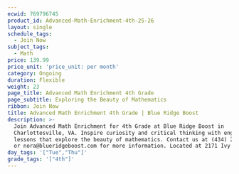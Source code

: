 ```yaml
---
ecwid: 769796745
product_id: Advanced-Math-Enrichment-4th-25-26
layout: single
schedule_tags:
  - Join Now
subject_tags:
  - Math
price: 139.99
price_unit: 'price_unit: per month'
category: Ongoing
duration: Flexible
weight: 23
page_title: Advanced Math Enrichment 4th Grade
page_subtitle: Exploring the Beauty of Mathematics
ribbon: Join Now
title: Advanced Math Enrichment 4th Grade | Blue Ridge Boost
description: >-
  Join Advanced Math Enrichment for 4th Grade at Blue Ridge Boost in
  Charlottesville, VA. Inspire curiosity and critical thinking with engaging
  lessons that explore the beauty of mathematics. Contact us at (434) 260-0636
  or nora@blueridgeboost.com for more information. Located at 2171 Ivy Rd.
day_tags: '["Tue","Thu"]'
grade_tags: '["4th"]'
---
```


